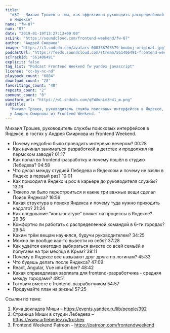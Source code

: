 ```yaml
---
title:
  "#87 – Михаил Трошев о том, как эффективно руководить распределённой командой
  в Яндексе"
name: "fw-87"
num: "87"
date: "2019-01-19T13:27:13+00:00"
scLink: "https://soundcloud.com/frontend-weekend/fw-87"
author: "Андрей Смирнов"
image: "https://i1.sndcdn.com/avatars-000358703579-bnobxj-original.jpg"
podcastUrl: "https://feeds.soundcloud.com/stream/561406491-frontend-weekend-fw-87.m4a"
scTrackId: "561406491"
explicit: false
tag_list: "Podcast Frontend Weekend fw yandex javascript"
license: "cc-by-nc-nd"
playback_count: "6884"
download_count: "28"
favoritings_count: "48"
reposts_count: "2"
comment_count: "0"
waveform_url: "https://w1.sndcdn.com/qFW0mnLmZh41_m.png"
subtitle:
  "Михаил Трошев, руководитель службы поисковых интерфейсов в Яндексе, в гостях
  у Андрея Смирнова из Frontend Weekend. "
---
```


Михаил Трошев, руководитель службы поисковых интерфейсов в Яндексе, в гостях у
Андрея Смирнова из Frontend Weekend.

- Почему неудобно было проводить интервью вечером?
  <timecode sec="28">00:28</timecode>
- Как начинал заниматься разработкой в детстве и продолжил на пермском заводе?
  <timecode sec="77">01:17</timecode>
- Как попал во frontend-разработку и почему пошёл в студию Лебедева?
  <timecode sec="298">04:58</timecode>
- Что делал между студией Лебедева и Яндексом и почему не взяли в Яндекс в
  первый раз? <timecode sec="601">10:01</timecode>
- Как приходил в Яндекс и рос в карьере до руководителя службы?
  <timecode sec="796">13:16</timecode>
- Тяжело ли было перестроиться и какие три важные вещи сделал Поиск Яндекса?
  <timecode sec="1016">16:56</timecode>
- Какая структура в поиске Яндекса и почему туда нужно приходить надолго?
  <timecode sec="1284">21:24</timecode>
- Как следование “конъюнктуре” влияет на процессы в Яндексе?
  <timecode sec="1596">26:36</timecode>
- Комфортно ли работать с распределенной командой в 6-ти городах?
  <timecode sec="1794">29:54</timecode>
- Каким трём вещам научился, будучи руководителем?
  <timecode sec="2065">34:25</timecode>
- Можно ли вообще как-то вывести из себя? <timecode sec="2248">37:28</timecode>
- Как удаётся ежегодно выбираться вместе со всей семьёй и попугаем на три месяца
  в Крым? <timecode sec="2351">39:11</timecode>
- Почему в Яндексе все называют друг друга по логинам?
  <timecode sec="2733">45:33</timecode>
- Что будешь делать после Яндекса? <timecode sec="2829">47:09</timecode>
- React, Angular, Vue или Ember? <timecode sec="2922">48:42</timecode>
- Какая справедливая зарплата для frontend-разработчика - средняя между
  городами? <timecode sec="2991">49:51</timecode>
- Готовим вместе с frontend-разработчиком <timecode sec="3297">54:57</timecode>
- Продумайте план на жизнь! <timecode sec="3445">57:25</timecode>

Ссылки по теме:

1. Куча докладов Миши – <https://events.yandex.ru/lib/people/392>
2. Страница Миши в студии Лебедева – <https://www.artlebedev.ru/troshev>
3. Frontend Weekend Patreon – <https://patreon.com/frontendweekend>
